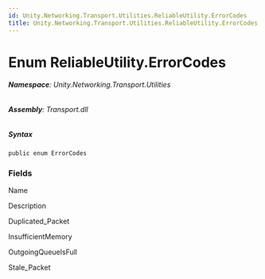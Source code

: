 ```yaml
---
id: Unity.Networking.Transport.Utilities.ReliableUtility.ErrorCodes
title: Unity.Networking.Transport.Utilities.ReliableUtility.ErrorCodes
---
```



# Enum ReliableUtility.ErrorCodes






###### **Namespace**: Unity.Networking.Transport.Utilities

###### **Assembly**: Transport.dll

##### Syntax


``` lang-csharp
public enum ErrorCodes
```



### Fields

Name









Description

Duplicated_Packet

InsufficientMemory

OutgoingQueueIsFull

Stale_Packet



